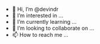 - 👋 Hi, I’m @devindr
- 👀 I’m interested in ...
- 🌱 I’m currently learning ...
- 💞️ I’m looking to collaborate on ...
- 📫 How to reach me ...

<!---
devindr/devindr is a ✨ special ✨ repository because its `README.md` (this file) appears on your GitHub profile.
You can click the Preview link to take a look at your changes.
--->

